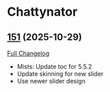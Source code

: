 # Chattynator

## [151](https://github.com/TheMouseNest/Chattynator/tree/151) (2025-10-29)
[Full Changelog](https://github.com/TheMouseNest/Chattynator/compare/150...151) 

- Mists: Update toc for 5.5.2  
- Update skinning for new slider  
- Use newer slider design  
